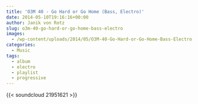 ```yaml
---
title: 'O3M 40 - Go Hard or Go Home (Bass, Electro)'
date: 2014-05-10T19:16:16+00:00
author: Janik von Rotz
slug: o3m-40-go-hard-or-go-home-bass-electro
images:
  - /wp-content/uploads/2014/05/O3M-40-Go-Hard-or-Go-Home-Bass-Electro.jpg
categories:
  - Music
tags:
  - album
  - electro
  - playlist
  - progressive
---
```

{{< soundcloud 21951621 >}}